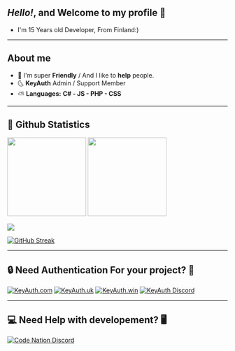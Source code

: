 ## ***Hello!*, and Welcome to my profile 👻**
- I'm 15 Years old Developer, From Finland:)


-----------------------------------

## **About me**
- 🐳 I'm super **Friendly** / And I like to **help** people.
- 🌜  **KeyAuth** Admin / Support Member
- ⛅️ **Languages:** **C# - JS - PHP - CSS**

-----------------------------------

## 🌅 **Github Statistics**

<p>
  <img height="180em" src="https://github-readme-stats.vercel.app/api?username=mazk5145&show_icons=true&hide_border=true&&count_private=true&include_all_commits=true" />
  <img height="180em" src="https://github-readme-stats.vercel.app/api/top-langs/?username=mazk5145&exclude_repo=KNN-Image-Classification&show_icons=true&hide_border=true&layout=compact&langs_count=8"/>
  
  ![](https://visitor-badge.glitch.me/badge?page_id=mazk5145)
</p>

[![GitHub Streak](https://github-readme-streak-stats.herokuapp.com/?user=DenverCoder1&theme=dark)](https://git.io/streak-stats)


-----------------------------------

## **🔒 Need Authentication For your project? 🔐**

[![KeyAuth.com](https://github.com/mazk5145/mazk9154-Information/blob/main/Images/keyauthcomlogo.png?raw=true)](https://keyauth.com)
[![KeyAuth.uk](https://github.com/mazk5145/mazk9154-Information/blob/main/Images/keyauthuklogo.png?raw=true)](https://keyauth.uk)
[![KeyAuth.win](https://github.com/mazk5145/mazk9154-Information/blob/main/Images/keyauthwinlogo.png?raw=true)](https://keyauth.win)
[![KeyAuth Discord](https://github.com/mazk5145/mazk9154-Information/blob/main/Images/keyauthdiscordlogo.png?raw=true)](https://keyauth.com/discord)

-----------------------------------

## **💻 Need Help with developement? 🖥**
[![Code Nation Discord](https://github.com/mazk5145/mazk9154-Information/blob/main/Images/keyauthdiscordlogo.png?raw=true)](https://discord.gg/2k2Mq8RwSZ)
